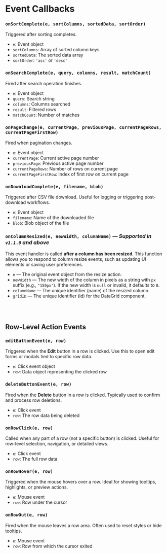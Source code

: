 # Event Callbacks

### `onSortComplete(e, sortColumns, sortedData, sortOrder)`  
Triggered after sorting completes.  
- `e`: Event object  
- `sortColumns`: Array of sorted column keys  
- `sortedData`: The sorted data array  
- `sortOrder`: `'asc'` or `'desc'`

### `onSearchComplete(e, query, columns, result, matchCount)`  
Fired after search operation finishes.  
- `e`: Event object  
- `query`: Search string  
- `columns`: Columns searched  
- `result`: Filtered rows  
- `matchCount`: Number of matches

### `onPageChange(e, currentPage, previousPage, currentPageRows, currentPageFirstRow)`  
Fired when pagination changes.  
- `e`: Event object  
- `currentPage`: Current active page number  
- `previousPage`: Previous active page number  
- `currentPageRows`: Number of rows on current page  
- `currentPageFirstRow`: Index of first row on current page

### `onDownloadComplete(e, filename, blob)`  
Triggered after CSV file download. Useful for logging or triggering post-download workflows.
- `e`: Event object  
- `filename`: Name of the downloaded file  
- `blob`: Blob object of the file

### `onColumnResized(e, newWidth, columnName)` — *Supported in `v1.1.0` and above* 

This event handler is called **after a column has been resized**. This function allows you to respond to column resize events, such as updating UI elements or saving user preferences.
* `e` — The original event object from the resize action.
* `newWidth` — The new width of the column in pixels as a string with `px` suffix (e.g., `"150px"`). If the new width is `null` or invalid, it defaults to `0`.
* `columnName` — The unique identifier (name) of the resized column.
* `gridID` — The unique identifier (id) for the DataGrid component.

<br><br>
## Row-Level Action Events

### `editButtonEvent(e, row)`

Triggered when the **Edit** button in a row is clicked. Use this to open edit forms or modals tied to specific row data.

* `e`: Click event object
* `row`: Data object representing the clicked row

### `deleteButtonEvent(e, row)`

Fired when the **Delete** button in a row is clicked. Typically used to confirm and process row deletions.

* `e`: Click event
* `row`: The row data being deleted

### `onRowClick(e, row)`

Called when any part of a row (not a specific button) is clicked. Useful for row-level selection, navigation, or detailed views.

* `e`: Click event
* `row`: The full row data

### `onRowHover(e, row)`

Triggered when the mouse hovers over a row. Ideal for showing tooltips, highlights, or preview actions.

* `e`: Mouse event
* `row`: Row under the cursor

### `onRowOut(e, row)`

Fired when the mouse leaves a row area. Often used to reset styles or hide tooltips.

* `e`: Mouse event
* `row`: Row from which the cursor exited

